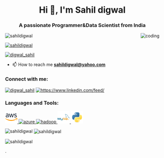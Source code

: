 <h1 align="center">Hi 👋, I'm Sahil digwal</h1>
<h3 align="center">A passionate Programmer&Data Scientist from India</h3>
  <img align="right" src="https://media2.giphy.com/media/xT9IgzoKnwFNmISR8I/giphy.gif?cid=ecf05e47yx63npbyo7xqdvikcztw9wnp4omepve6biomk33b&rid=giphy.gif&ct=g" alt="coding">

                                               

<p align="left"> <img src="https://komarev.com/ghpvc/?username=sahildigwal&label=Profile%20views&color=0e75b6&style=flat" alt="sahildigwal" /> </p>

<p align="left"> <a href="https://github.com/ryo-ma/github-profile-trophy"><img src="https://github-profile-trophy.vercel.app/?username=sahildigwal" alt="sahildigwal" /></a> </p>

<p align="left"> <a href="https://twitter.com/digwal_sahil" target="blank"><img src="https://img.shields.io/twitter/follow/digwal_sahil?logo=twitter&style=for-the-badge" alt="digwal_sahil" /></a> </p>

- 📫 How to reach me **sahildigwal@yahoo.com**

<h3 align="left">Connect with me:</h3>
<p align="left">
<a href="https://twitter.com/digwal_sahil" target="blank"><img align="center" src="https://raw.githubusercontent.com/rahuldkjain/github-profile-readme-generator/master/src/images/icons/Social/twitter.svg" alt="digwal_sahil" height="30" width="40" /></a>
<a href="https://linkedin.com/in/https://www.linkedin.com/feed/" target="blank"><img align="center" src="https://raw.githubusercontent.com/rahuldkjain/github-profile-readme-generator/master/src/images/icons/Social/linked-in-alt.svg" alt="https://www.linkedin.com/feed/" height="30" width="40" /></a>
</p>

<h3 align="left">Languages and Tools:</h3>
<p align="left"> <a href="https://aws.amazon.com" target="_blank" rel="noreferrer"> <img src="https://raw.githubusercontent.com/devicons/devicon/master/icons/amazonwebservices/amazonwebservices-original-wordmark.svg" alt="aws" width="40" height="40"/> </a> <a href="https://azure.microsoft.com/en-in/" target="_blank" rel="noreferrer"> <img src="https://www.vectorlogo.zone/logos/microsoft_azure/microsoft_azure-icon.svg" alt="azure" width="40" height="40"/> </a> <a href="https://hadoop.apache.org/" target="_blank" rel="noreferrer"> <img src="https://www.vectorlogo.zone/logos/apache_hadoop/apache_hadoop-icon.svg" alt="hadoop" width="40" height="40"/> </a> <a href="https://www.mysql.com/" target="_blank" rel="noreferrer"> <img src="https://raw.githubusercontent.com/devicons/devicon/master/icons/mysql/mysql-original-wordmark.svg" alt="mysql" width="40" height="40"/> </a> <a href="https://www.python.org" target="_blank" rel="noreferrer"> <img src="https://raw.githubusercontent.com/devicons/devicon/master/icons/python/python-original.svg" alt="python" width="40" height="40"/> </a> </p>

<p><img align="left" src="https://github-readme-stats.vercel.app/api/top-langs?username=sahildigwal&show_icons=true&locale=en&layout=compact" alt="sahildigwal" /></p>

<p>&nbsp;<img align="center" src="https://github-readme-stats.vercel.app/api?username=sahildigwal&show_icons=true&locale=en" alt="sahildigwal" /></p>

<p><img align="center" src="https://github-readme-streak-stats.herokuapp.com/?user=sahildigwal&" alt="sahildigwal" /></p>.   
